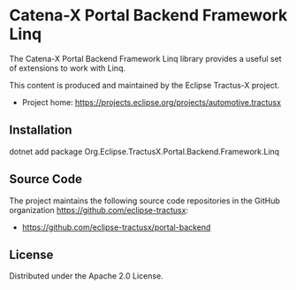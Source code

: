 # Catena-X Portal Backend Framework Linq

The Catena-X Portal Backend Framework Linq library provides a useful set of extensions to work with Linq.

This content is produced and maintained by the Eclipse Tractus-X project.

* Project home: https://projects.eclipse.org/projects/automotive.tractusx

## Installation

dotnet add package Org.Eclipse.TractusX.Portal.Backend.Framework.Linq

## Source Code

The project maintains the following source code repositories in the GitHub organization https://github.com/eclipse-tractusx:

- https://github.com/eclipse-tractusx/portal-backend

## License

Distributed under the Apache 2.0 License.
